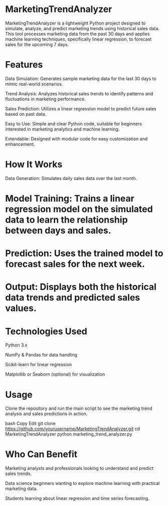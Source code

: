 
# MarketingTrendAnalyzer

MarketingTrendAnalyzer is a lightweight Python project designed to simulate, analyze, and predict marketing trends using historical sales data. This tool processes marketing data from the past 30 days and applies machine learning techniques, specifically linear regression, to forecast sales for the upcoming 7 days.

# Features
Data Simulation: Generates sample marketing data for the last 30 days to mimic real-world scenarios.

Trend Analysis: Analyzes historical sales trends to identify patterns and fluctuations in marketing performance.

Sales Prediction: Utilizes a linear regression model to predict future sales based on past data.

Easy to Use: Simple and clear Python code, suitable for beginners interested in marketing analytics and machine learning.

Extendable: Designed with modular code for easy customization and enhancement.

# How It Works
Data Generation: Simulates daily sales data over the last month.

# Model Training: Trains a linear regression model on the simulated data to learn the relationship between days and sales.

# Prediction: Uses the trained model to forecast sales for the next week.

# Output: Displays both the historical data trends and predicted sales values.

# Technologies Used
Python 3.x

NumPy & Pandas for data handling

Scikit-learn for linear regression

Matplotlib or Seaborn (optional) for visualization

# Usage
Clone the repository and run the main script to see the marketing trend analysis and sales predictions in action.

bash
Copy
Edit
git clone https://github.com/yourusername/MarketingTrendAnalyzer.git
cd MarketingTrendAnalyzer
python marketing_trend_analyzer.py
# Who Can Benefit
Marketing analysts and professionals looking to understand and predict sales trends.

Data science beginners wanting to explore machine learning with practical marketing data.

Students learning about linear regression and time series forecasting.
